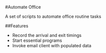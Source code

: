 #Automate Office

A set of scripts to automate  office routine tasks

##Features
 - Record the arrival and exit timings
 - Start essential programs
 - Invoke email client with populated data